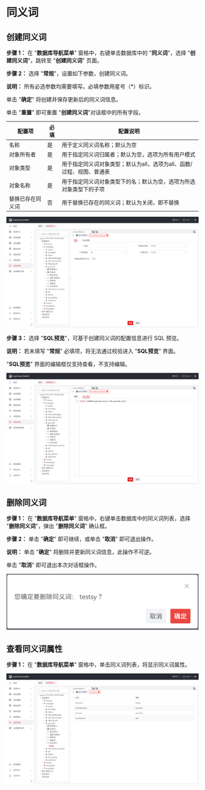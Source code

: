 # 同义词

## 创建同义词

**步骤 1：** 在 "**数据库导航菜单**" 窗格中，右键单击数据库中的 "**同义词**"，选择 "**创建同义词**"，跳转至 "**创建同义词**" 页面。

**步骤 2：** 选择 "**常规**"，设置如下参数，创建同义词。

**说明：** 所有必选参数均需要填写。必填参数用星号（*）标识。

单击 "**确定**" 将创建并保存更新后的同义词信息。

单击 "**重置**" 即可重置 "**创建同义词**"对话框中的所有字段。

| 配置项           | 必填 | 配置说明                                                     |
| ---------------- | ---- | ------------------------------------------------------------ |
| 名称             | 是   | 用于定义同义词名称；默认为空                                 |
| 对象所有者       | 是   | 用于指定同义词归属者；默认为空，选项为所有用户模式           |
| 对象类型         | 是   | 用于指定同义词对象类型；默认为all，选项为all、函数/过程、视图、普通表 |
| 对象名称         | 是   | 用于指定同义词对象类型下的名；默认为空，选项为所选对象类型下的子项 |
| 替换已存在同义词 | 否   | 用于替换已存在的同义词；默认为关闭，即不替换                 |

<img src="figures/5-6-1.1.png" style="zoom: 50%;" />

**步骤 3：** 选择 "**SQL预览**"，可基于创建同义词的配置信息进行 SQL 预览。

**说明：** 若未填写 "**常规**" 必填项，将无法通过校验进入 "**SQL预览**" 界面。

"**SQL预览**" 界面的编辑框仅支持查看，不支持编辑。

<img src="figures/5-6-1.2.png" style="zoom: 50%;" />


## 删除同义词

**步骤 1：** 在 "**数据库导航菜单**" 窗格中，右键单击数据库中的同义词列表，选择 "**删除同义词**"，弹出 "**删除同义词**" 确认框。

**步骤 2：** 单击 "**确定**" 即可继续，或单击 "**取消**" 即可退出操作。

**说明：** 单击 "**确定**" 将删除并更新同义词信息，此操作不可逆。

单击 "**取消**" 即可退出本次对话框操作。

<img src="figures/5-6-2.png" style="zoom:67%;" />

## 查看同义词属性

**步骤 1：** 在 "**数据库导航菜单**" 窗格中，单击同义词列表，将显示同义词属性。

<img src="figures/5-6-3.png" style="zoom:67%;" />
